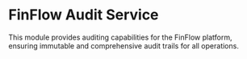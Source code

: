 # FinFlow Audit Service

This module provides auditing capabilities for the FinFlow platform, ensuring immutable and comprehensive audit trails for all operations.
